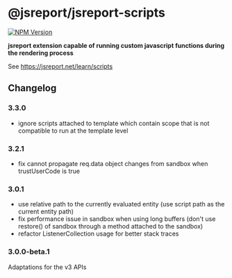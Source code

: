# @jsreport/jsreport-scripts
[![NPM Version](http://img.shields.io/npm/v/@jsreport/jsreport-scripts.svg?style=flat-square)](https://npmjs.com/package/@jsreport/jsreport-scripts)

**jsreport extension capable of running custom javascript functions during the rendering process**

See https://jsreport.net/learn/scripts

## Changelog

### 3.3.0

- ignore scripts attached to template which contain scope that is not compatible to run at the template level

### 3.2.1

- fix cannot propagate req.data object changes from sandbox when trustUserCode is true

### 3.0.1

- use relative path to the currently evaluated entity (use script path as the current entity path)
- fix performance issue in sandbox when using long buffers (don't use restore() of sandbox through a method attached to the sandbox)
- refactor ListenerCollection usage for better stack traces

### 3.0.0-beta.1

Adaptations for the v3 APIs
